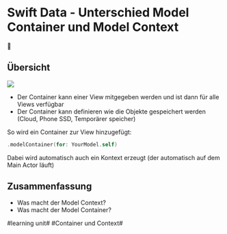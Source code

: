 # Swift Data - Unterschied Model Container und Model Context
💽

## Übersicht

![][image-1]

- Der Container kann einer View mitgegeben werden und ist dann für alle Views verfügbar
- Der Container kann definieren wie die Objekte gespeichert werden (Cloud, Phone SSD, Temporärer speicher)

So wird ein Container zur View hinzugefügt:

```swift
.modelContainer(for: YourModel.self)
```

Dabei wird automatisch auch ein Kontext erzeugt (der automatisch auf dem Main Actor läuft) 


## Zusammenfassung
- Was macht der Model Context?
- Was macht der Model Container?

[image-1]:	assets/context-und-container.png

#learning unit# #Container und Context#